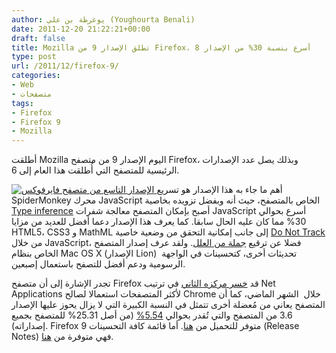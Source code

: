 ```yaml
---
author: يوغرطة بن علي (Youghourta Benali)
date: 2011-12-20 21:22:21+00:00
draft: false
title: Mozilla تطلق الإصدار 9 من Firefox، أسرع بنسبة 30% من الإصدار 8
type: post
url: /2011/12/firefox-9/
categories:
- Web
- متصفحات
tags:
- Firefox
- Firefox 9
- Mozilla
---
```


أطلقت Mozilla اليوم الإصدار 9 من متصفح Firefox، وبذلك يصل عدد الإصدارات الرئيسية للمتصفح التي أُطلقت هذا العام إلى 6.

[![الإصدار التاسع من متصفح فايرفوكس](http://www.it-scoop.com/wp-content/uploads/2011/12/firefox-9.jpg)
](http://www.it-scoop.com/wp-content/uploads/2011/12/firefox-9.jpg)
أهم ما جاء به هذا الإصدار هو تسريع SpiderMonkey محرك JavaScript الخاص بالمتصفح، حيث أنه وبفضل تزويده بخاصية [Type inference](http://blog.mozilla.com/futurereleases/2011/11/10/type-inference-to-firefox-beta/) أصبح بإمكان المتصفح معالجة شفرات JavaScript أسرع بحوالي 30% مما كان عليه الحال سابقا.
كما يعرف هذا الإصدار دعما أفضل للعديد من مزايا HTML5، CSS3 و MathML إلى جانب إمكانية التحقق من وضعية خاصية [Do Not Track](http://www.it-scoop.com/2011/01/mozilla-do-not-track/) من خلال JavaScript، فضلا عن ترقيع [جملة من العلل](http://www.mozilla.org/en-US/firefox/9.0/releasenotes/buglist.html).
ولقد عرف إصدار المتصفح الخاص بنظام Mac OS X (الإصدار Lion)  تحديثات أخرى، كتحسينات في الواجهة الرسومية ودعم أفضل للتصفح باستعمال إصبعين.

تجدر الإشارة إلى أن متصفح Firefox قد [خسر مركزه الثاني](http://www.it-scoop.com/2011/11/chrome-matches-firefox-market-share/) في ترتيب Net Applications لأكثر المتصفحات استعمالا لصالح Chrome خلال  الشهر الماضي، كما أن المتصفح يعاني من مُعضلة أخرى تتمثل في النسبة الكبيرة التي لا يزال يحوز عليها الإصدار 3.6 من المتصفح والتي تُقدر بحوالي [5.54%](http://gs.statcounter.com/#browser_version-ww-monthly-201011-201111) (من أصل 25.31% للمتصفح بجميع إصداراته).
Firefox 9 متوفر للتحميل من [هنا](http://www.mozilla.org/en-US/firefox/all.html). أما قائمة كافة التحسينات (Release Notes) فهي متوفرة من [هنا](http://www.mozilla.org/en-US/firefox/9.0/releasenotes/).
